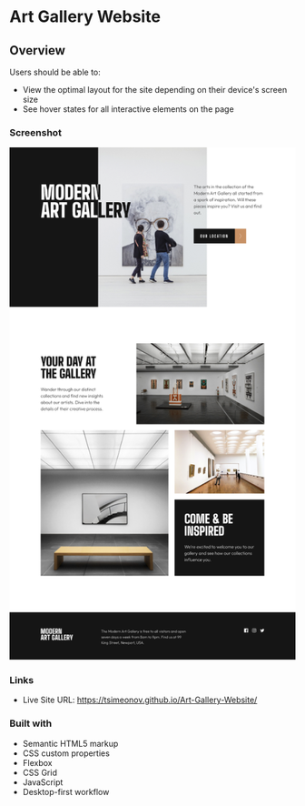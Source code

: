 # Art Gallery Website

## Overview

Users should be able to:

- View the optimal layout for the site depending on their device's screen size
- See hover states for all interactive elements on the page

### Screenshot

![](./desktop-design.png)

### Links

- Live Site URL: https://tsimeonov.github.io/Art-Gallery-Website/

### Built with

- Semantic HTML5 markup
- CSS custom properties
- Flexbox
- CSS Grid
- JavaScript
- Desktop-first workflow
